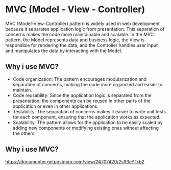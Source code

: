 # MVC (Model - View - Controller)
MVC (Model-View-Controller) pattern is widely used in web development because it separates application logic from presentation. This separation of concerns makes the code more maintainable and scalable. In the MVC pattern, the Model represents data and business logic, the View is responsible for rendering the data, and the Controller handles user input and manipulates the data by interacting with the Model.

## Why i use MVC?
- Code organization: The pattern encourages modularization and separation of concerns, making the code more organized and easier to maintain.
- Code reusability: Since the application logic is separated from the presentation, the components can be reused in other parts of the application or even in other applications.
- Testability: The separation of concerns makes it easier to write unit tests for each component, ensuring that the application works as expected.
- Scalability: The pattern allows for the application to be easily scaled by adding new components or modifying existing ones without affecting the others.

## Why i use MVC?
https://documenter.getpostman.com/view/24707420/2s93eYTrb2
